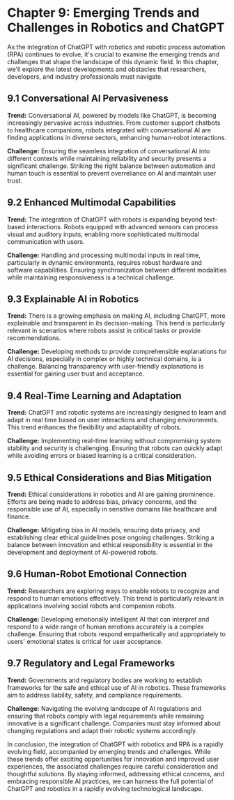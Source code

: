 Chapter 9: Emerging Trends and Challenges in Robotics and ChatGPT
=================================================================

As the integration of ChatGPT with robotics and robotic process automation (RPA) continues to evolve, it's crucial to examine the emerging trends and challenges that shape the landscape of this dynamic field. In this chapter, we'll explore the latest developments and obstacles that researchers, developers, and industry professionals must navigate.

9.1 Conversational AI Pervasiveness
-----------------------------------

**Trend:** Conversational AI, powered by models like ChatGPT, is becoming increasingly pervasive across industries. From customer support chatbots to healthcare companions, robots integrated with conversational AI are finding applications in diverse sectors, enhancing human-robot interactions.

**Challenge:** Ensuring the seamless integration of conversational AI into different contexts while maintaining reliability and security presents a significant challenge. Striking the right balance between automation and human touch is essential to prevent overreliance on AI and maintain user trust.

9.2 Enhanced Multimodal Capabilities
------------------------------------

**Trend:** The integration of ChatGPT with robots is expanding beyond text-based interactions. Robots equipped with advanced sensors can process visual and auditory inputs, enabling more sophisticated multimodal communication with users.

**Challenge:** Handling and processing multimodal inputs in real time, particularly in dynamic environments, requires robust hardware and software capabilities. Ensuring synchronization between different modalities while maintaining responsiveness is a technical challenge.

9.3 Explainable AI in Robotics
------------------------------

**Trend:** There is a growing emphasis on making AI, including ChatGPT, more explainable and transparent in its decision-making. This trend is particularly relevant in scenarios where robots assist in critical tasks or provide recommendations.

**Challenge:** Developing methods to provide comprehensible explanations for AI decisions, especially in complex or highly technical domains, is a challenge. Balancing transparency with user-friendly explanations is essential for gaining user trust and acceptance.

9.4 Real-Time Learning and Adaptation
-------------------------------------

**Trend:** ChatGPT and robotic systems are increasingly designed to learn and adapt in real time based on user interactions and changing environments. This trend enhances the flexibility and adaptability of robots.

**Challenge:** Implementing real-time learning without compromising system stability and security is challenging. Ensuring that robots can quickly adapt while avoiding errors or biased learning is a critical consideration.

9.5 Ethical Considerations and Bias Mitigation
----------------------------------------------

**Trend:** Ethical considerations in robotics and AI are gaining prominence. Efforts are being made to address bias, privacy concerns, and the responsible use of AI, especially in sensitive domains like healthcare and finance.

**Challenge:** Mitigating bias in AI models, ensuring data privacy, and establishing clear ethical guidelines pose ongoing challenges. Striking a balance between innovation and ethical responsibility is essential in the development and deployment of AI-powered robots.

9.6 Human-Robot Emotional Connection
------------------------------------

**Trend:** Researchers are exploring ways to enable robots to recognize and respond to human emotions effectively. This trend is particularly relevant in applications involving social robots and companion robots.

**Challenge:** Developing emotionally intelligent AI that can interpret and respond to a wide range of human emotions accurately is a complex challenge. Ensuring that robots respond empathetically and appropriately to users' emotional states is critical for user acceptance.

9.7 Regulatory and Legal Frameworks
-----------------------------------

**Trend:** Governments and regulatory bodies are working to establish frameworks for the safe and ethical use of AI in robotics. These frameworks aim to address liability, safety, and compliance requirements.

**Challenge:** Navigating the evolving landscape of AI regulations and ensuring that robots comply with legal requirements while remaining innovative is a significant challenge. Companies must stay informed about changing regulations and adapt their robotic systems accordingly.

In conclusion, the integration of ChatGPT with robotics and RPA is a rapidly evolving field, accompanied by emerging trends and challenges. While these trends offer exciting opportunities for innovation and improved user experiences, the associated challenges require careful consideration and thoughtful solutions. By staying informed, addressing ethical concerns, and embracing responsible AI practices, we can harness the full potential of ChatGPT and robotics in a rapidly evolving technological landscape.

